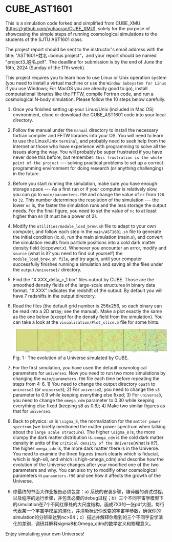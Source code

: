 # CUBE_AST1601


This is a simulation code forked and simplified from CUBE_XMU
(https://github.com/yuhaoran/CUBE_XMU), solely for the purpose of
showcasing the simple steps of running cosmological simulations to the
students of the SJTU AST1601 class.

The project report should be sent to the instructor's email address with the
title: "AST1601+姓名+bonus project"，and your report should be named
"project3_姓名.pdf". The deadline for submission is by the end of June the 16th,
2024 (Sunday of the 17th week).


This project requires you to learn how to use Linux or Unix operation
system (you need to install a virtual machine or use the ``Window Subsystem
for Linux`` if you use Windows; For MacOS you are already good to go), install 
computational libraries like the FFTW, compile Fortran code, and run a cosmological N-body simulation.
Please follow the 10 steps below carefully.

1. Once you finished setting up your Linux/Unix (included in Mac OS)
   environment, clone or download the CUBE_AST1601 code into your local
   directory.

2. Follow the manual under the ``manual`` directory to install the necessary
   fortran compiler and FFTW libraries into your OS. You will need to learn
   to use the Linux/Unix ``terminal``, and probably need to seek help from
   the internet or those who have experience with programming to solve all
   the issues along the way. You will probably be super frustrated if you
   have never done this before, but remember: ``this frustration is the
   whole point of the project`` --- solving practical problems to set up a
   correct programming environment for doing research (or anything
   challenging) in the future.

3. Before you start running the simulation, make sure you have enough storage
   space --- As a first run or if your computer is relatively slow, you can go
   to ``main/parameters.f90`` and change the value of ``nc`` from ``128`` to ``32``.
   This number determines the resolution of the simulation --- the lower ``nc``
   is, the faster the simulation runs and the less storage the output needs. For
   the final figure, you need to set the value of ``nc`` to at least higher than
   ``64`` (it must be a power of 2).

4. Modify the ``utilities/module_load_brew.sh`` file to adapt to your own
   computer, and follow each step in the ``main/AST1601.sh`` file to generate
   the initial condition (ic.x), run the main simulation (main.x), and convert
   the simulation results from particle positions into a cold dark matter
   density field (cicpower.x). Whenever you encounter an error, modify and
   ``source`` (what is it? you need to find out yourself) the ``module_load_brew.sh file``,
   and try again, until your computer successfully finishes running a simulation and saving
   all the files under the ``output/universe1/`` directory.

6. Find the "X.XXX_delta_c_1.bin" files output by CUBE. Those are the
   smoothed density fields of the large-scale structures in binary data
   format. "X.XXX" indicates the redshift of the output. By default you
   will have 7 redshifts in the output directory.

7. Read the files (the default grid number is 256x256, so each binary can be
   read into a 2D array; see the manual). Make a plot exactly the same as the
   one below (except for the density field from the simulation).  You can take a
   look at the ``visualization/Plot_slice.m`` file for some hints.

   ![alt text](https://github.com/nye17/CUBE_AST1601/blob/main/density_evolution.png)
   Fig. 1 : The evolution of a Universe simulated by CUBE.
   

8. For the first simulation, you have used the default cosmological parameters for ``universe1``. Now
   you need to run two more simulations by changing the ``main/parameters.f90``
   file each time before repeating the steps from 4-6. 1) You need to change the output directory ``opath`` to ``universe2`` (or ``universe3``);
   2) For ``universe2``, you need to change the ``s8`` parameter to 0.9 while
   keeping everything else fixed; 3) For ``universe3``, you need to
   change the ``omega_cdm`` parameter to 0.30 while keeping everything else
   fixed (keeping s8 as 0.8); 4) Make two similar figures as that for ``universe1``.

9. Back to physics: ``s8`` is ``\sigma_8``, the normalization for the ``matter power spectrum`` (we briefly
   mentioned the matter power spectrum when talking about the ``large scale structure``). The higher ``\sigma_8``
   is, the more clumpy the dark matter distribution is. ``omega_cdm`` is the cold dark matter
   density in units of the ``critical density of the Universe``(what is it?), the higher ``omega_cdm`` is, the more dark matter there is in the Universe.
   You need to examine the three figures (mark clearly which is fiducial, which is high-s8, and which is high-omega_cdm) and
   describe how the evolution of the Universe changes after your modified one of the two parameters
   and why. You can also try to modifiy other cosmological parameters in ``parameters.f90`` and see how it affects the growth of the Universe.

10. 你最终的书面大作业报告必须包含：a) 系统的安装步骤，编译器的调试过程，以及程序的运行步骤，并包含必要的debug过程；b）三个不同宇宙学模型下的simulation在7个不同红移处的大尺度结构，画成7X3的一张pdf大图，每行代表某一个宇宙学模型的演化，并清晰标记你改变的宇宙学参数，确保你的simulation的分辨率达到nc>64；c）描述并解释你看到的三个不同宇宙学演化的差别，调研并解释sigma8和Omega_cdm的数学定义和物理意义。


Enjoy simulating your own Universes!



